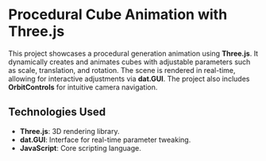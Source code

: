 # Procedural Cube Animation with Three.js

This project showcases a procedural generation animation using **Three.js**. It dynamically creates and animates cubes with adjustable parameters such as scale, translation, and rotation. The scene is rendered in real-time, allowing for interactive adjustments via **dat.GUI**. The project also includes **OrbitControls** for intuitive camera navigation.

## Technologies Used

- **Three.js**: 3D rendering library.
- **dat.GUI**: Interface for real-time parameter tweaking.
- **JavaScript**: Core scripting language.
